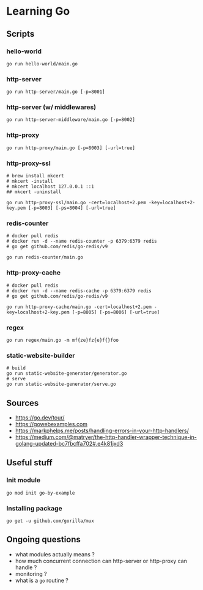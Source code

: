 # Learning Go

## Scripts

### hello-world

```shell
go run hello-world/main.go
```

### http-server

```shell
go run http-server/main.go [-p=8001]
```

### http-server (w/ middlewares)

```shell
go run http-server-middleware/main.go [-p=8002]
```

### http-proxy

```shell
go run http-proxy/main.go [-p=8003] [-url=true]
```

### http-proxy-ssl

```shell
# brew install mkcert
# mkcert -install 
# mkcert localhost 127.0.0.1 ::1
## mkcert -uninstall

go run http-proxy-ssl/main.go -cert=localhost+2.pem -key=localhost+2-key.pem [-p=8003] [-ps=8004] [-url=true]
```

### redis-counter

```shell
# docker pull redis
# docker run -d --name redis-counter -p 6379:6379 redis
# go get github.com/redis/go-redis/v9

go run redis-counter/main.go
```

### http-proxy-cache

```shell
# docker pull redis
# docker run -d --name redis-cache -p 6379:6379 redis
# go get github.com/redis/go-redis/v9

go run http-proxy-cache/main.go -cert=localhost+2.pem -key=localhost+2-key.pem [-p=8005] [-ps=8006] [-url=true]
```

### regex

```shell
go run regex/main.go -m mf{ze}fz{e}f{}foo
```

### static-website-builder

```shell
# build
go run static-website-generator/generator.go
# serve
go run static-website-generator/serve.go
```

## Sources

- https://go.dev/tour/
- https://gowebexamples.com
- https://markphelps.me/posts/handling-errors-in-your-http-handlers/
- https://medium.com/@matryer/the-http-handler-wrapper-technique-in-golang-updated-bc7fbcffa702#.e4k81jxd3

## Useful stuff

### Init module

```shell
go mod init go-by-example
```

### Installing package

```shell
go get -u github.com/gorilla/mux
```

## Ongoing questions

- what modules actually means ?
- how much concurrent connection can http-server or http-proxy can handle ?
- monitoring ?
- what is a `go` routine ?